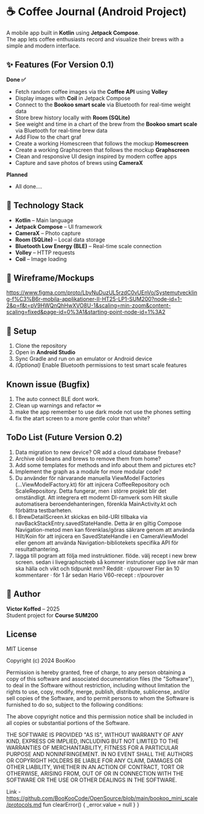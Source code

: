 # ☕ Coffee Journal (Android Project)

A mobile app built in **Kotlin** using **Jetpack Compose**.  
The app lets coffee enthusiasts record and visualize their brews with a simple and modern interface.

## ✨ Features (For Version 0.1)

**Done ✅**
- Fetch random coffee images via the **Coffee API** using **Volley** 
- Display images with **Coil** in Jetpack Compose 
- Connect to the **Bookoo smart scale** via Bluetooth for real-time weight data
- Store brew history locally with **Room (SQLite)**
- See weight and time in a chart of the brew from the **Bookoo smart scale** via Bluetooth for real-time brew data
- Add Flow to the chart graf
- Create a working Homescreen that follows the mockup **Homescreen**
- Create a working Graphscreen that follows the mockup **Graphscreen**
- Clean and responsive UI design inspired by modern coffee apps
- Capture and save photos of brews using **CameraX**

**Planned**

- All done....

## 🧩 Technology Stack

- **Kotlin** – Main language
- **Jetpack Compose** – UI framework
- **CameraX** – Photo capture
- **Room (SQLite)** – Local data storage
- **Bluetooth Low Energy (BLE)** – Real-time scale connection
- **Volley** – HTTP requests
- **Coil** – Image loading

## 🚀 Wireframe/Mockups
https://www.figma.com/proto/LbyNuDuzUL5rzdC0vUEnVo/Systemutveckling-f%C3%B6r-mobila-applikationer-II-HT25-LP1-SUM200?node-id=1-2&p=f&t=pV9HWQnQhHwXVO8U-1&scaling=min-zoom&content-scaling=fixed&page-id=0%3A1&starting-point-node-id=1%3A2

## 🚀 Setup

1. Clone the repository
2. Open in **Android Studio**
3. Sync Gradle and run on an emulator or Android device
4. *(Optional)* Enable Bluetooth permissions to test smart scale features

##  Known issue (Bugfix)

1. The auto connect BLE dont work.
2. Clean up warnings and refactor ∞
3. make the app remember to use dark mode
not use the phones setting
4. fix the atart screen to a more gentle color than white?

##  ToDo List (Future Version 0.2)

1. Data migration to new device? OR add a cloud database firebase?
2. Archive old beans and brews to remove them from home?
3. Add some templates for methods and info about them and pictures etc?
4. Implement the graph as a module for more modular code?
5. Du använder för närvarande manuella ViewModel Factories (...ViewModelFactory.kt) för att injicera CoffeeRepository och ScaleRepository. 
Detta fungerar, men i större projekt blir det omständligt. Att integrera ett modernt DI-ramverk som Hilt skulle automatisera beroendehanteringen, 
förenkla MainActivity.kt och förbättra testbarheten.
6. I BrewDetailScreen.kt skickas en bild-URI tillbaka via navBackStackEntry.savedStateHandle. Detta är en giltig Compose Navigation-metod men kan 
förenklas/göras säkrare genom att använda Hilt/Koin för att injicera en SavedStateHandle i en CameraViewModel eller genom att använda Navigation-bibliotekets 
specifika API för resultathantering.
7. lägga till pogram att följa med instruktioner. flöde. välj recept i new brew screen. sedan i livegraphscteeb så kommer instrutioner upp live när man ska hälla och vikt och tidpunkt mm?
Reddit · r/pourover
Fler än 10 kommentarer · för 1 år sedan
Hario V60-recept : r/pourover

## 👤 Author

**Victor Koffed** – 2025  
Student project for **Course SUM200**

##    License

MIT License

Copyright (c) 2024 BooKoo

Permission is hereby granted, free of charge, to any person obtaining a copy
of this software and associated documentation files (the "Software"), to deal
in the Software without restriction, including without limitation the rights
to use, copy, modify, merge, publish, distribute, sublicense, and/or sell
copies of the Software, and to permit persons to whom the Software is
furnished to do so, subject to the following conditions:

The above copyright notice and this permission notice shall be included in all
copies or substantial portions of the Software.

THE SOFTWARE IS PROVIDED "AS IS", WITHOUT WARRANTY OF ANY KIND, EXPRESS OR
IMPLIED, INCLUDING BUT NOT LIMITED TO THE WARRANTIES OF MERCHANTABILITY,
FITNESS FOR A PARTICULAR PURPOSE AND NONINFRINGEMENT. IN NO EVENT SHALL THE
AUTHORS OR COPYRIGHT HOLDERS BE LIABLE FOR ANY CLAIM, DAMAGES OR OTHER
LIABILITY, WHETHER IN AN ACTION OF CONTRACT, TORT OR OTHERWISE, ARISING FROM,
OUT OF OR IN CONNECTION WITH THE SOFTWARE OR THE USE OR OTHER DEALINGS IN THE
SOFTWARE.

Link - https://github.com/BooKooCode/OpenSource/blob/main/bookoo_mini_scale/protocols.md
fun clearError() {
_error.value = null
}
}
